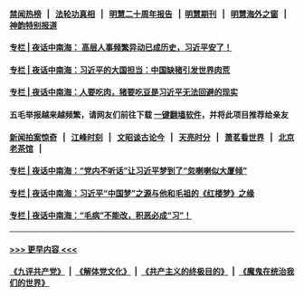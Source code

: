 #### [禁闻热榜](热点新闻.md?=0)  &nbsp;&nbsp;|&nbsp;&nbsp; [法轮功真相](https://github.com/gfw-breaker/truth/blob/master/README.md?=0) &nbsp;&nbsp;|&nbsp;&nbsp; [明慧二十周年报告](https://github.com/gfw-breaker/mh-reports/blob/master/README.md?=0) &nbsp;&nbsp;|&nbsp;&nbsp;[明慧期刊](https://github.com/gfw-breaker/mh-qikan) &nbsp;&nbsp;|&nbsp;&nbsp; [明慧海外之窗](https://github.com/gfw-breaker/mh-news/blob/master/README.md?=0) &nbsp;&nbsp;|&nbsp;&nbsp; [神韵特别报道](https://github.com/gfw-breaker/mh-news/blob/master/shenyun.md?=0)
#### [专栏 | 夜话中南海：   高层人事频繁异动已成历史，习近平安了！](../pages/yehuazhongnanhai/gx-10282019171447.md?t=11011755) 
#### [专栏 | 夜话中南海：习近平的大国担当：中国缺猪引发世界肉荒](../pages/yehuazhongnanhai/gx-10252019143421.md?t=11011755) 
#### [专栏 | 夜话中南海：人要吃肉，猪要吃豆是习近平无法回避的现实](../pages/yehuazhongnanhai/gx-10222019120135.md?t=11011755) 
#### 五毛举报越来越频繁，请网友们前往下载 [一键翻墙软件](https://github.com/gfw-breaker/ssr-accounts)，并将此项目推荐给亲友
#### [新闻拍案惊奇](https://github.com/gfw-breaker/banned-news/blob/master/pages/link.md) &nbsp;&nbsp;|&nbsp;&nbsp; [江峰时刻](https://github.com/gfw-breaker/banned-news/blob/master/pages/link.md) &nbsp;&nbsp;|&nbsp;&nbsp; [文昭谈古论今](https://github.com/gfw-breaker/banned-news/blob/master/pages/link.md) &nbsp;&nbsp;|&nbsp;&nbsp; [天亮时分](https://github.com/gfw-breaker/banned-news/blob/master/pages/link.md) &nbsp;&nbsp;|&nbsp;&nbsp; [萧茗看世界](https://github.com/gfw-breaker/banned-news/blob/master/pages/link.md) &nbsp;&nbsp;|&nbsp;&nbsp; [北京老茶馆](https://github.com/gfw-breaker/banned-news/blob/master/pages/link.md) &nbsp;&nbsp;|&nbsp;&nbsp; 
#### [专栏 | 夜话中南海：“党内不听话”让习近平梦到了“忽喇喇似大厦倾”](../pages/yehuazhongnanhai/gx-10182019144234.md?t=11011755) 
#### [专栏 | 夜话中南海：习近平“中国梦”之源与他和毛祖的《红楼梦》之缘](../pages/yehuazhongnanhai/gx-10142019163826.md?t=11011755) 
#### [专栏 | 夜话中南海：“毛病”不能改，积恶必成“习”！](../pages/yehuazhongnanhai/gx-10112019123919.md?t=11011755) 

----
#### [ >>> 更早内容 <<< ](../indexes/yehuazhongnanhai-earlier.md)
#### [《九评共产党》](../../../../9ping.md/blob/master/README.md) &nbsp;|&nbsp; [《解体党文化》](../../../../jtdwh.md/blob/master/README.md)  &nbsp;|&nbsp; [《共产主义的终极目的》](../../../../gczydzjmd.md/blob/master/README.md) &nbsp;|&nbsp; [《魔鬼在统治我们的世界》](../../../../mgztzwmdsj.md/blob/master/README.md) 
